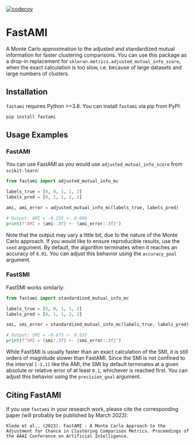 [![codecov](https://codecov.io/gh/mad-lab-fau/fastami/branch/main/graph/badge.svg?token=U379I88TBU)](https://codecov.io/gh/mad-lab-fau/fastami)
# FastAMI

A Monte Carlo approximation to the adjusted and standardized mutual information for faster clustering comparisons. You can use this package as a drop-in replacement for ``skleran.metrics.adjusted_mutual_info_score``, when the exact calculation is too slow, i.e. because of large datasets and large numbers of clusters.

## Installation

``fastami`` requires Python >=3.8. You can install ``fastami`` via pip from PyPI:

```bash
pip install fastami
```

## Usage Examples

### FastAMI

You can use FastAMI as you would use ``adjusted_mutual_info_score`` from ``scikit-learn``:

```python
from fastami import adjusted_mutual_info_mc

labels_true = [0, 0, 1, 1, 2]
labels_pred = [0, 1, 1, 2, 2]

ami, ami_error = adjusted_mutual_info_mc(labels_true, labels_pred)

# Output: AMI = -0.255 +- 0.008
print(f"AMI = {ami:.3f} +- {ami_error:.3f}")
```

Note that the output may vary a little bit, due to the nature of the Monte Carlo approach. If you would like to ensure reproducible results, use the ``seed`` argument. By default, the algorithm terminates when it reaches an accuracy of ``0.01``. You can adjust this behavior using the ``accuracy_goal`` argument.

### FastSMI

FastSMI works similarly:

```python
from fastami import standardized_mutual_info_mc

labels_true = [0, 0, 1, 1, 2]
labels_pred = [0, 1, 1, 2, 2]

smi, smi_error = standardized_mutual_info_mc(labels_true, labels_pred)

# Output: SMI = -0.673 +- 0.035
print(f"SMI = {smi:.3f} +- {smi_error:.3f}")
```

While FastSMI is usually faster than an exact calculation of the SMI, it is still orders of magnitude slower than FastAMI. Since the SMI is not confined to the interval ``[-1,1]`` like the AMI, the SMI by default terminates at a given absolute or relative error of at least ``0.1``, whichever is reached first. You can adjust this behavior using the ``precision_goal`` argument.

## Citing FastAMI

If you use `fastami` in your research work, please cite the corresponding paper (will probably be published by March 2023):

```
Klede et al., (2023). FastAMI - A Monte Carlo Approach to the Adjustment for Chance in Clustering Comparison Metrics. Proceedings of the AAAI Conference on Artificial Intelligence.
```
